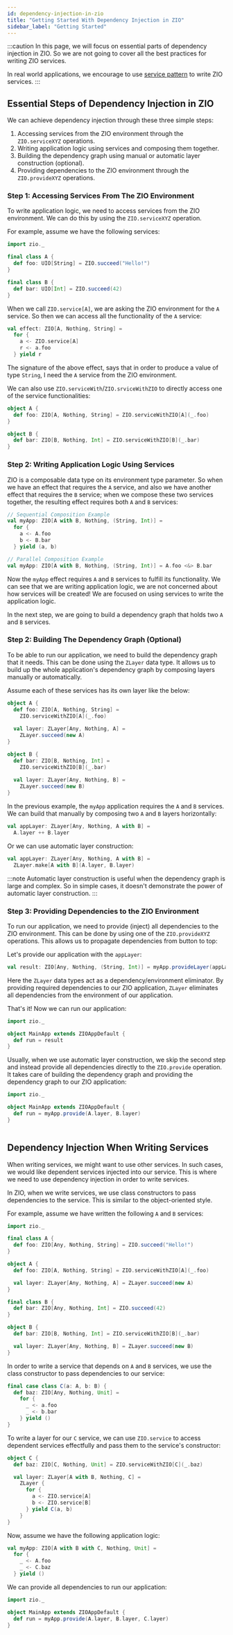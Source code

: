 ```yaml
---
id: dependency-injection-in-zio
title: "Getting Started With Dependency Injection in ZIO"
sidebar_label: "Getting Started"
---
```


:::caution
In this page, we will focus on essential parts of dependency injection in ZIO. So we are not going to cover all the best practices for writing ZIO services.

In real world applications, we encourage to use [service pattern](../service-pattern/service-pattern.md) to write ZIO services.
:::

## Essential Steps of Dependency Injection in ZIO

We can achieve dependency injection through these three simple steps:

1. Accessing services from the ZIO environment through the `ZIO.serviceXYZ` operations.
2. Writing application logic using services and composing them together.
3. Building the dependency graph using manual or automatic layer construction (optional).
4. Providing dependencies to the ZIO environment through the `ZIO.provideXYZ` operations.

### Step 1: Accessing Services From The ZIO Environment

To write application logic, we need to access services from the ZIO environment. We can do this by using the `ZIO.serviceXYZ` operation.

For example, assume we have the following services:

```scala mdoc:silent
import zio._

final class A {
  def foo: UIO[String] = ZIO.succeed("Hello!")
}

final class B {
  def bar: UIO[Int] = ZIO.succeed(42)
}
```

When we call `ZIO.service[A]`, we are asking the ZIO environment for the `A` service. So then we can access all the functionality of the `A` service:

```scala mdoc:compile-only
val effect: ZIO[A, Nothing, String] =
  for {
    a <- ZIO.service[A] 
    r <- a.foo
  } yield r
```

The signature of the above effect, says that in order to produce a value of type `String`, I need the `A` service from the ZIO environment.

We can also use `ZIO.serviceWith`/`ZIO.srviceWithZIO` to directly access one of the service functionalities:

```scala mdoc:silent
object A {
  def foo: ZIO[A, Nothing, String] = ZIO.serviceWithZIO[A](_.foo) 
}

object B {
  def bar: ZIO[B, Nothing, Int] = ZIO.serviceWithZIO[B](_.bar)
}
```

### Step 2: Writing Application Logic Using Services

ZIO is a composable data type on its environment type parameter. So when we have an effect that requires the `A` service, and also we have another effect that requires the `B` service; when we compose these two services together, the resulting effect requires both `A` and `B` services:

```scala mdoc:silent
// Sequential Composition Example
val myApp: ZIO[A with B, Nothing, (String, Int)] =
  for {
    a <- A.foo
    b <- B.bar
  } yield (a, b)
```

```scala mdoc:silent:nest
// Parallel Composition Example
val myApp: ZIO[A with B, Nothing, (String, Int)] = A.foo <&> B.bar
```

Now the `myApp` effect requires `A` and `B` services to fulfill its functionality. We can see that we are writing application logic, we are not concerned about how services will be created! We are focused on using services to write the application logic.

In the next step, we are going to build a dependency graph that holds two `A` and `B` services.

### Step 2: Building The Dependency Graph (Optional)

To be able to run our application, we need to build the dependency graph that it needs. This can be done using the `ZLayer` data type. It allows us to build up the whole application's dependency graph by composing layers manually or automatically.

Assume each of these services has its own layer like the below:

```scala mdoc:silent:nest
object A {
  def foo: ZIO[A, Nothing, String] = 
    ZIO.serviceWithZIO[A](_.foo) 
  
  val layer: ZLayer[Any, Nothing, A] = 
    ZLayer.succeed(new A) 
}

object B {
  def bar: ZIO[B, Nothing, Int] = 
    ZIO.serviceWithZIO[B](_.bar)
  
  val layer: ZLayer[Any, Nothing, B] = 
    ZLayer.succeed(new B)
}
```

In the previous example, the `myApp` application requires the `A` and `B` services. We can build that manually by composing two `A` and `B` layers horizontally:

```scala mdoc:silent
val appLayer: ZLayer[Any, Nothing, A with B] = 
  A.layer ++ B.layer
```

Or we can use automatic layer construction:

```scala mdoc:compile-only
val appLayer: ZLayer[Any, Nothing, A with B] =
  ZLayer.make[A with B](A.layer, B.layer) 
```

:::note
Automatic layer construction is useful when the dependency graph is large and complex. So in simple cases, it doesn't demonstrate the power of automatic layer construction.
:::

### Step 3: Providing Dependencies to the ZIO Environment

To run our application, we need to provide (inject) all dependencies to the ZIO environment. This can be done by using one of the `ZIO.provideXYZ` operations. This allows us to propagate dependencies from button to top:

Let's provide our application with the `appLayer`:

```scala mdoc:silent
val result: ZIO[Any, Nothing, (String, Int)] = myApp.provideLayer(appLayer)
```

Here the `ZLayer` data types act as a dependency/environment eliminator. By providing required dependencies to our ZIO application, `ZLayer` eliminates all dependencies from the environment of our application.

That's it! Now we can run our application:

```scala mdoc:compile-only
import zio._

object MainApp extends ZIOAppDefault {
  def run = result
}
```

Usually, when we use automatic layer construction, we skip the second step and instead provide all dependencies directly to the `ZIO.provide` operation. It takes care of building the dependency graph and providing the dependency graph to our ZIO application:

```scala mdoc:compile-only
import zio._

object MainApp extends ZIOAppDefault {
  def run = myApp.provide(A.layer, B.layer)
}
```

```scala mdoc:invisible:reset

```

## Dependency Injection When Writing Services

When writing services, we might want to use other services. In such cases, we would like dependent services injected into our service. This is where we need to use dependency injection in order to write services.

In ZIO, when we write services, we use class constructors to pass dependencies to the service. This is similar to the object-oriented style.

For example, assume we have written the following `A` and `B` services:


```scala mdoc:silent
import zio._

final class A {
  def foo: ZIO[Any, Nothing, String] = ZIO.succeed("Hello!")
}

object A {
  def foo: ZIO[A, Nothing, String] = ZIO.serviceWithZIO[A](_.foo)

  val layer: ZLayer[Any, Nothing, A] = ZLayer.succeed(new A)
}

final class B {
  def bar: ZIO[Any, Nothing, Int] = ZIO.succeed(42)
}

object B {
  def bar: ZIO[B, Nothing, Int] = ZIO.serviceWithZIO[B](_.bar)

  val layer: ZLayer[Any, Nothing, B] = ZLayer.succeed(new B)
}
```

In order to write a service that depends on `A` and `B` services, we use the class constructor to pass dependencies to our service:

```scala mdoc:silent
final case class C(a: A, b: B) {
  def baz: ZIO[Any, Nothing, Unit] =
    for {
      _ <- a.foo
      _ <- b.bar
    } yield ()
}
```

To write a layer for our `C` service, we can use `ZIO.service` to access dependent services effectfully and pass them to the service's constructor:

```scala mdoc:silent
object C {
  def baz: ZIO[C, Nothing, Unit] = ZIO.serviceWithZIO[C](_.baz)

  val layer: ZLayer[A with B, Nothing, C] =
    ZLayer {
      for {
        a <- ZIO.service[A]
        b <- ZIO.service[B]
      } yield C(a, b)
    }
}
```

Now, assume we have the following application logic:

```scala mdoc:silent
val myApp: ZIO[A with B with C, Nothing, Unit] =
  for {
    _ <- A.foo
    _ <- C.baz
  } yield ()
```

We can provide all dependencies to run our application:

```scala mdoc:compile-only
import zio._

object MainApp extends ZIOAppDefault {
  def run = myApp.provide(A.layer, B.layer, C.layer)
}
```
